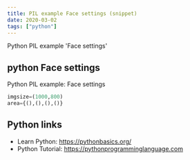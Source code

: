```yaml
---
title: PIL example Face settings (snippet)
date: 2020-03-02
tags: ["python"]
---
```

Python PIL example 'Face settings'


## python Face settings

Python PIL example: Face settings

```python
imgsize=(1000,800)
area={(),(),(),()}


```

## Python links

- Learn Python: https://pythonbasics.org/
- Python Tutorial: https://pythonprogramminglanguage.com
